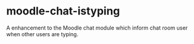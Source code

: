 # moodle-chat-istyping
A enhancement to the Moodle chat module which inform chat room user when other users are typing.
